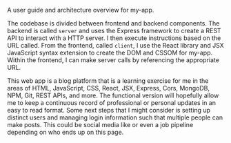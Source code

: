 A user guide and architecture overview for my-app.

The codebase is divided between frontend and backend components. The backend is called `server` and uses the Express framework to create a REST API to interact with a HTTP server. I then execute instructions based on the URL called. From the frontend, called `client`, I use the React library and JSX JavaScript syntax extension to create the DOM and CSSOM for my-app. Within the frontend, I can make server calls by referencing the appropriate URL.

This web app is a blog platform that is a learning exercise for me in the areas of HTML, JavaScript, CSS, React, JSX, Express, Cors, MongoDB, NPM, Git, REST APIs, and more. The functional version will hopefully allow me to keep a continuous record of professional or personal updates in an easy to read format. Some next steps that I might consider is setting up distinct users and managing login information such that multiple people can make posts. This could be social media like or even a job pipeline depending on who ends up on this page.
